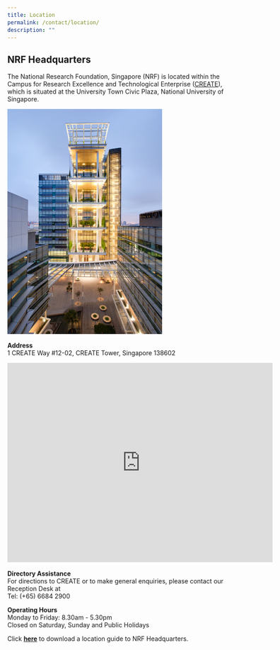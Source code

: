 ```yaml
---
title: Location
permalink: /contact/location/
description: ""
---
```

## NRF Headquarters ##

The National Research Foundation, Singapore (NRF) is located within the Campus for Research Excellence and Technological Enterprise ([CREATE](https://www.nrf.gov.sg/about-nrf/nrf-headquarters#create)), which is situated at the University Town Civic Plaza, National University of Singapore.

<img style="width:350px" alt="CREATE Tower" src="/images/creates.jpg">

**Address**  
1 CREATE Way #12-02, CREATE Tower, Singapore 138602

<iframe src="https://www.google.com/maps/embed?pb=!1m18!1m12!1m3!1d3988.7853756359004!2d103.77094177611147!3d1.3037939986838458!2m3!1f0!2f0!3f0!3m2!1i1024!2i768!4f13.1!3m3!1m2!1s0x31da1af5f838cb77%3A0x2b190039610e7eee!2sCREATE%20Tower!5e0!3m2!1sen!2ssg!4v1681884441373!5m2!1sen!2ssg" width="600" height="450" style="border:0;" allowfullscreen="" loading="lazy"></iframe>

**Directory Assistance**  
For directions to CREATE or to make general enquiries, please contact our Reception Desk at&nbsp;  
Tel: (+65) 6684 2900

**Operating Hours**  
Monday to Friday: 8.30am - 5.30pm  
Closed on Saturday, Sunday and&nbsp;Public Holidays

Click **[here](https://go.gov.sg/directions-to-create-tower)** to download a  location guide to NRF Headquarters.
